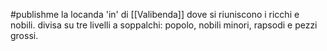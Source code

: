 #publishme 
la locanda 'in' di [[Valibenda]] dove si riuniscono i ricchi e nobili. divisa su tre livelli a soppalchi: popolo, nobili minori, rapsodi e pezzi grossi.